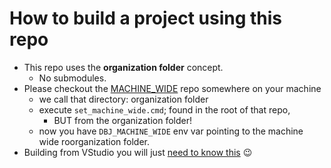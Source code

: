 
# How to build a project using this repo
- This repo uses the **organization folder** concept. 
  - No submodules. 
- Please checkout the [MACHINE_WIDE](https://github.com/dbj-data/machine_wide) repo somewhere on your machine
  - we call that directory: organization folder
  - execute `set_machine_wide.cmd`; found in the root of that repo, 
    - BUT from the organization folder!
  - now you have `DBJ_MACHINE_WIDE` env var pointing to the machine wide roorganization folder.
- Building from VStudio you will just [need to know this](https://docs.microsoft.com/en-us/cpp/build/reference/i-additional-include-directories?view=msvc-170) :wink: